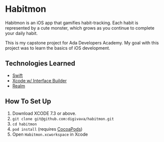 # Habitmon #

Habitmon is an iOS app that gamifies habit-tracking. Each habit is represented by a cute monster, which grows as you continue to complete your daily habit.

This is my capstone project for Ada Developers Academy. My goal with this project was to learn the basics of iOS development.

## Technologies Learned ##

+ [Swift](https://developer.apple.com/swift/)
+ [Xcode w/ Interface Builder](https://developer.apple.com/xcode/downloads/)
+ [Realm](https://realm.io/docs/swift/latest/)

## How To Set Up ##

1. Download XCODE 7.3 or above.
2. `git clone git@github.com:digivava/habitmon.git`
3. `cd habitmon`
4. `pod install` (requires [CocoaPods](https://cocoapods.org))
5. Open `Habitmon.xcworkspace` in Xcode
